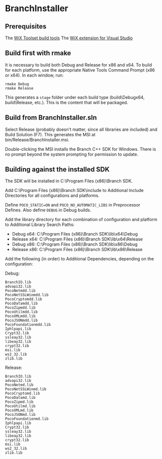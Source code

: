 # BranchInstaller

## Prerequisites

The [WiX Toolset build tools](https://wixtoolset.org/releases)
The [WiX extension for Visual Studio](https://marketplace.visualstudio.com/items?itemName=WixToolset.WixToolsetVisualStudio2019Extension)

## Build first with rmake

It is necessary to build both Debug and Release for x86 and x64. To build
for each platform, use the appropriate Native Tools Command Prompt (x86 or x64).
In each window, run:

```
rmake Debug
rmake Release
```

This generates a `stage` folder under each build type (build\Debugx64,
build\Release, etc.). This is the content that will be packaged.

## Build from BranchInstaller.sln

Select Release (probably doesn't matter, since all libraries are included) and
Build Solution (F7). This generates the MSI at bin/Release/BranchInstaller.msi.

Double-clicking the MSI installs the Branch C++ SDK for Windows. There is no
prompt beyond the system prompting for permission to update.

## Building against the installed SDK

The SDK will be installed in C:\Program Files (x86)\Branch SDK.

Add C:\Program Files (x86)\Branch SDK\include to Additional Include Directories
for all configurations and platforms.

Define `POCO_STATIC=ON` and `POCO_NO_AUTOMATIC_LIBS` in Preprocessor Defines.
Also define `DEBUG` in Debug builds.

Add the library directory for each combination of configuration and platform to
Additional Library Search Paths:
- Debug x64:
  C:\Program Files (x86)\Branch SDK\lib\x64\Debug
- Release x64:
  C:\Program Files (x86)\Branch SDK\lib\x64\Release
- Debug x86:
  C:\Program Files (x86)\Branch SDK\lib\x86\Debug
- Release x86:
  C:\Program Files (x86)\Branch SDK\lib\x86\Release

Add the following (in order) to Additional Dependencies, depending on the
configuration:

Debug:
```
BranchIO.lib
advapi32.lib
PocoNetmdd.lib
PocoNetSSLWinmdd.lib
PocoCryptomdd.lib
PocoDatamdd.lib
PocoZipmdd.lib
PocoUtilmdd.lib
PocoXMLmdd.lib
PocoJSONmdd.lib
PocoFoundationmdd.lib
Iphlpapi.lib
Crypt32.lib
ssleay32.lib
libeay32.lib
crypt32.lib
msi.lib
ws2_32.lib
zlib.lib
```

Release:
```
BranchIO.lib
advapi32.lib
PocoNetmd.lib
PocoNetSSLWinmd.lib
PocoCryptomd.lib
PocoDatamd.lib
PocoZipmd.lib
PocoUtilmd.lib
PocoXMLmd.lib
PocoJSONmd.lib
PocoFoundationmd.lib
Iphlpapi.lib
Crypt32.lib
ssleay32.lib
libeay32.lib
crypt32.lib
msi.lib
ws2_32.lib
zlib.lib
```
